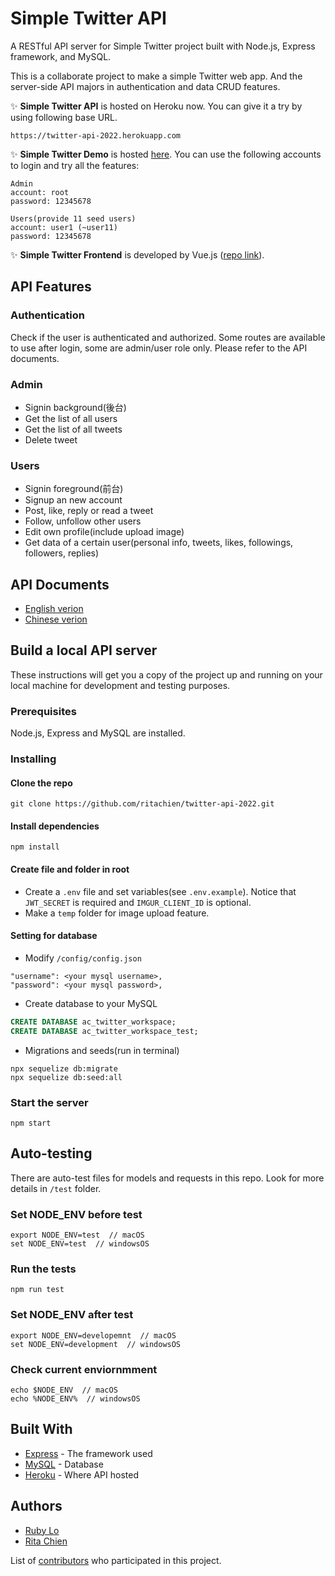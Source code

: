 # Simple Twitter API  
A RESTful API server for Simple Twitter project built with Node.js, Express framework, and MySQL.  

This is a collaborate project to make a simple Twitter web app. And the server-side API majors in authentication and data CRUD features.  


:sparkles: **Simple Twitter API** is hosted on Heroku now. You can give it a try by using following base URL.  
```
https://twitter-api-2022.herokuapp.com
```

:sparkles: **Simple Twitter Demo** is hosted [here](https://ziwenying.github.io/simple-twitter-frontend/#/login). You can use the following accounts to login and try all the features:  
```
Admin
account: root
password: 12345678

Users(provide 11 seed users)
account: user1 (~user11)
password: 12345678
```

:sparkles: **Simple Twitter Frontend** is developed by Vue.js ([repo link](https://github.com/ziwenying/simple-twitter-frontend)).  

## API Features  
### Authentication  
Check if the user is authenticated and authorized. Some routes are available to use after login, some are admin/user role only. Please refer to the API documents.  
### Admin  
* Signin background(後台)
* Get the list of all users  
* Get the list of all tweets  
* Delete tweet  
### Users
* Signin foreground(前台)
* Signup an new account  
* Post, like, reply or read a tweet  
* Follow, unfollow other users  
* Edit own profile(include upload image)  
* Get data of a certain user(personal info, tweets, likes, followings, followers, replies)  

## API Documents  
* [English verion](./api-docs/index.md)  
* [Chinese verion](https://hackmd.io/@twitter-2022/API-index)  

## Build a local API server  
These instructions will get you a copy of the project up and running on your local machine for development and testing purposes.  

### Prerequisites
Node.js, Express and MySQL are installed.

### Installing
#### Clone the repo  
```
git clone https://github.com/ritachien/twitter-api-2022.git
```
#### Install dependencies  
```
npm install
```
#### Create file and folder in root  
* Create a `.env` file and set variables(see `.env.example`). Notice that `JWT_SECRET` is required and `IMGUR_CLIENT_ID` is optional.
* Make a `temp` folder for image upload feature.  
#### Setting for database  
* Modify `/config/config.json`
```
"username": <your mysql username>,
"password": <your mysql password>,
```
* Create database to your MySQL  
```SQL
CREATE DATABASE ac_twitter_workspace;
CREATE DATABASE ac_twitter_workspace_test;
```
* Migrations and seeds(run in terminal)  
```
npx sequelize db:migrate
npx sequelize db:seed:all
```
### Start the server  
```
npm start
```

## Auto-testing
There are auto-test files for models and requests in this repo. Look for more details in  `/test` folder.

### Set NODE_ENV before test  
```
export NODE_ENV=test  // macOS
set NODE_ENV=test  // windowsOS
```
### Run the tests  
```
npm run test
```
### Set NODE_ENV after test  
```
export NODE_ENV=developemnt  // macOS
set NODE_ENV=development  // windowsOS

```
### Check current enviornmment  
```
echo $NODE_ENV  // macOS
echo %NODE_ENV%  // windowsOS
```

## Built With  

* [Express](https://expressjs.com/) - The framework used  
* [MySQL](https://www.mysql.com/) - Database  
* [Heroku](https://www.heroku.com/platform) - Where API hosted  

## Authors  
* [Ruby Lo](https://github.com/rubylo718)  
* [Rita Chien](https://github.com/ritachien)  

List of [contributors](https://github.com/ritachien/twitter-api-2022/contributors) who participated in this project.  
